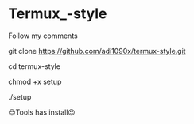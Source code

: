 # Termux_-style
Follow my comments

git clone https://github.com/adi1090x/termux-style.git 

cd termux-style

chmod +x setup 

./setup


😍Tools has install😍


